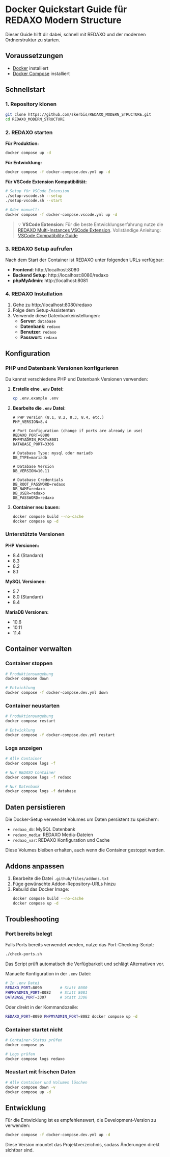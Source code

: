 # Docker Quickstart Guide für REDAXO Modern Structure

Dieser Guide hilft dir dabei, schnell mit REDAXO und der modernen Ordnerstruktur zu starten.

## Voraussetzungen

- [Docker](https://docs.docker.com/get-docker/) installiert
- [Docker Compose](https://docs.docker.com/compose/install/) installiert

## Schnellstart

### 1. Repository klonen

```bash
git clone https://github.com/skerbis/REDAXO_MODERN_STRUCTURE.git
cd REDAXO_MODERN_STRUCTURE
```

### 2. REDAXO starten

**Für Produktion:**
```bash
docker compose up -d
```

**Für Entwicklung:**
```bash
docker compose -f docker-compose.dev.yml up -d
```

**Für VSCode Extension Kompatibilität:**
```bash
# Setup für VSCode Extension 
./setup-vscode.sh --setup
./setup-vscode.sh --start

# Oder manuell:
docker compose -f docker-compose.vscode.yml up -d
```

> 💡 **VSCode Extension**: Für die beste Entwicklungserfahrung nutze die [REDAXO Multi-Instances VSCode Extension](https://github.com/FriendsOfREDAXO/redaxo-multi-instances-vscode). Vollständige Anleitung: [VSCode Compatibility Guide](VSCODE-COMPATIBILITY.md)

### 3. REDAXO Setup aufrufen

Nach dem Start der Container ist REDAXO unter folgenden URLs verfügbar:

- **Frontend**: http://localhost:8080
- **Backend Setup**: http://localhost:8080/redaxo
- **phpMyAdmin**: http://localhost:8081

### 4. REDAXO Installation

1. Gehe zu http://localhost:8080/redaxo
2. Folge dem Setup-Assistenten
3. Verwende diese Datenbankeinstellungen:
   - **Server**: `database`
   - **Datenbank**: `redaxo`
   - **Benutzer**: `redaxo`
   - **Passwort**: `redaxo`

## Konfiguration

### PHP und Datenbank Versionen konfigurieren

Du kannst verschiedene PHP und Datenbank Versionen verwenden:

1. **Erstelle eine `.env` Datei:**
   ```bash
   cp .env.example .env
   ```

2. **Bearbeite die `.env` Datei:**
   ```env
   # PHP Version (8.1, 8.2, 8.3, 8.4, etc.)
   PHP_VERSION=8.4
   
   # Port Configuration (change if ports are already in use)
   REDAXO_PORT=8080
   PHPMYADMIN_PORT=8081
   DATABASE_PORT=3306
   
   # Database Type: mysql oder mariadb
   DB_TYPE=mariadb
   
   # Database Version
   DB_VERSION=10.11
   
   # Database Credentials
   DB_ROOT_PASSWORD=redaxo
   DB_NAME=redaxo
   DB_USER=redaxo
   DB_PASSWORD=redaxo
   ```

3. **Container neu bauen:**
   ```bash
   docker compose build --no-cache
   docker compose up -d
   ```

### Unterstützte Versionen

**PHP Versionen:**
- 8.4 (Standard)
- 8.3
- 8.2
- 8.1

**MySQL Versionen:**
- 5.7
- 8.0 (Standard)
- 8.4

**MariaDB Versionen:**
- 10.6
- 10.11
- 11.4

## Container verwalten

### Container stoppen
```bash
# Produktionsumgebung
docker compose down

# Entwicklung  
docker compose -f docker-compose.dev.yml down
```

### Container neustarten
```bash
# Produktionsumgebung
docker compose restart

# Entwicklung
docker compose -f docker-compose.dev.yml restart
```

### Logs anzeigen
```bash
# Alle Container
docker compose logs -f

# Nur REDAXO Container
docker compose logs -f redaxo

# Nur Datenbank
docker compose logs -f database
```

## Daten persistieren

Die Docker-Setup verwendet Volumes um Daten persistent zu speichern:
- `redaxo_db`: MySQL Datenbank
- `redaxo_media`: REDAXO Media-Dateien  
- `redaxo_var`: REDAXO Konfiguration und Cache

Diese Volumes bleiben erhalten, auch wenn die Container gestoppt werden.

## Addons anpassen

1. Bearbeite die Datei `.github/files/addons.txt`
2. Füge gewünschte Addon-Repository-URLs hinzu
3. Rebuild das Docker Image:
   ```bash
   docker compose build --no-cache
   docker compose up -d
   ```

## Troubleshooting

### Port bereits belegt
Falls Ports bereits verwendet werden, nutze das Port-Checking-Script:
```bash
./check-ports.sh
```

Das Script prüft automatisch die Verfügbarkeit und schlägt Alternativen vor.

Manuelle Konfiguration in der `.env` Datei:
```bash
# In .env Datei
REDAXO_PORT=8090        # Statt 8080
PHPMYADMIN_PORT=8082    # Statt 8081  
DATABASE_PORT=3307      # Statt 3306
```

Oder direkt in der Kommandozeile:
```bash
REDAXO_PORT=8090 PHPMYADMIN_PORT=8082 docker compose up -d
```

### Container startet nicht
```bash
# Container-Status prüfen
docker compose ps

# Logs prüfen
docker compose logs redaxo
```

### Neustart mit frischen Daten
```bash
# Alle Container und Volumes löschen
docker compose down -v
docker compose up -d
```

## Entwicklung

Für die Entwicklung ist es empfehlenswert, die Development-Version zu verwenden:

```bash
docker compose -f docker-compose.dev.yml up -d
```

Diese Version mountet das Projektverzeichnis, sodass Änderungen direkt sichtbar sind.